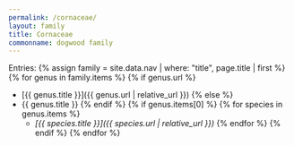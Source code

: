 ```yaml
---
permalink: /cornaceae/
layout: family
title: Cornaceae
commonname: dogwood family
---
```


Entries:
{% assign family = site.data.nav | where: "title", page.title | first %}
{% for genus in family.items %}
  {% if genus.url %}
  - [{{ genus.title }}]({{ genus.url | relative_url }})
  {% else %}
  - {{ genus.title }}
  {% endif %}
  {% if genus.items[0] %}
  {% for species in genus.items %}
    - *[{{ species.title }}]({{ species.url | relative_url }})*
  {% endfor %}
  {% endif %}
{% endfor %}
